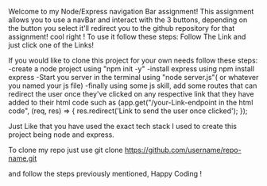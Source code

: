 Welcome to my Node/Express navigation Bar assignment!
This assignment allows you to use a navBar and interact with the 3 buttons, depending on the button you select it'll redirect you to the github repository for that assignment! cool right !
To use it follow these steps:
Follow The Link and just click one of the Links!

  If you would like to clone this project for your own needs follow these steps:
  -create a node project using "npm init -y"
  -install express using npm install express
  -Start you server in the terminal using "node server.js"( or whatever you named your js file)
  -finally using some js skill, add some routes that can redirect the user once they've clicked on any respective link that they have added to their html code such as (app.get("/your-Link-endpoint in the html code", (req, res) => {
  res.redirect('Link to send the user once clicked');
});
  
Just Like that you have used the exact tech stack I used to create this project being node and express.

To clone my repo just use git clone https://github.com/username/repo-name.git

and follow the steps previously mentioned, Happy Coding !

